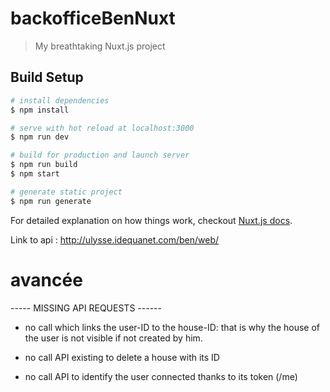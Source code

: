 # backofficeBenNuxt

> My breathtaking Nuxt.js project

## Build Setup

``` bash
# install dependencies
$ npm install

# serve with hot reload at localhost:3000
$ npm run dev

# build for production and launch server
$ npm run build
$ npm start

# generate static project
$ npm run generate
```

For detailed explanation on how things work, checkout [Nuxt.js docs](https://nuxtjs.org).

Link to api : http://ulysse.idequanet.com/ben/web/

# avancée 



-----  MISSING API REQUESTS ------ 

- no call which links the user-ID to the house-ID: that is why the house of the user is not visible if not created by him.

- no call API existing to delete a house with its ID

- no call API to identify the user connected thanks to its token (/me)
